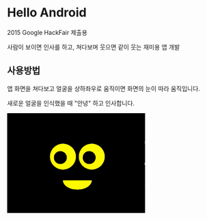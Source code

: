 # Hello Android

2015 Google HackFair 제출용

사람이 보이면 인사를 하고, 쳐다보며 웃으면 같이 웃는 재미용 앱 개발

## 사용방법

앱 화면을 쳐다보고 얼굴을 상하좌우로 움직이면 화면의 눈이 따라 움직입니다.

새로운 얼굴을 인식했을 때 "안녕" 하고 인사합니다.

![앱 화면](https://raw.githubusercontent.com/junsuk5/Hello/master/doc/eyeCamera.gif)
